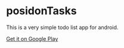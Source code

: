 # posidonTasks #
This is a very simple todo list app for android.

[Get it on Google Play](https://play.google.com/store/apps/details?id=posidon.tasks)
